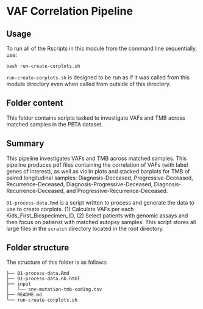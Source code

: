 # VAF Correlation Pipeline

## Usage

To run all of the Rscripts in this module from the command line sequentially, use:

```
bash run-create-corplots.sh
```

`run-create-corplots.sh` is designed to be run as if it was called from this module directory even when called from outside of this directory.

## Folder content

This folder contains scripts tasked to investigate VAFs and TMB across matched samples in the PBTA dataset.

## Summary 
This pipeline investigates VAFs and TMB across matched samples. This pipeline produces pdf files containing the correlation of VAFs (with label genes of interest), as well as violin plots and stacked barplots for TMB of paired longitudinal samples: Diagnosis-Deceased, Progressive-Deceased, Recurrence-Deceased, Diagnosis-Progressive-Deceased, Diagnosis-Recurrence-Deceased, and Progressive-Recurrence-Deceased.

`01-process-data.Rmd` is a script written to process and generate the data to use to create corplots. (1) Calculate VAFs per each Kids_First_Biospecimen_ID, (2) Select patients with genomic assays and then focus on patienst with matched autopsy samples. This script stores all large files in the `scratch` directory located in the root directory.

 
## Folder structure 

The structure of this folder is as follows:

```
├── 01-process-data.Rmd
├── 01-process-data.nb.html
├── input
│   └── snv-mutation-tmb-coding.tsv
├── README.md
└── run-create-corplots.sh
```
